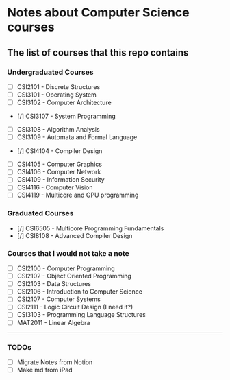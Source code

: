 # Notes about Computer Science courses

## The list of courses that this repo contains

### Undergraduated Courses

- [ ] CSI2101 - Discrete Structures
- [ ] CSI3101 - Operating System
- [ ] CSI3102 - Computer Architecture
- [/] CSI3107 - System Programming
- [ ] CSI3108 - Algorithm Analysis
- [ ] CSI3109 - Automata and Formal Language
- [/] CSI4104 - Compiler Design
- [ ] CSI4105 - Computer Graphics
- [ ] CSI4106 - Computer Network
- [ ] CSI4109 - Information Security
- [ ] CSI4116 - Computer Vision
- [ ] CSI4119 - Multicore and GPU programming

### Graduated Courses

- [/] CSI6505 - Multicore Programming Fundamentals
- [/] CSI8108 - Advanced Compiler Design

### Courses that I would not take a note

- [ ] CSI2100 - Computer Programming
- [ ] CSI2102 - Object Oriented Programming
- [ ] CSI2103 - Data Structures
- [ ] CSI2106 - Introduction to Computer Science
- [ ] CSI2107 - Computer Systems
- [ ] CSI2111 - Logic Circuit Design (I need it?)
- [ ] CSI3103 - Programming Language Structures
- [ ] MAT2011 - Linear Algebra

---

### TODOs

- [ ] Migrate Notes from Notion
- [ ] Make md from iPad
